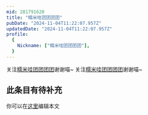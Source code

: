 ```yaml
---
mid: 281791620
title: "糯米哇团团团团"
pubDate: "2024-11-04T11:22:07.957Z"
updatedDate: "2024-11-04T11:22:07.957Z"
profile:
  {
    Nickname: ["糯米哇团团团团"],
  }
---
```


关注[糯米哇团团团团](https://space.bilibili.com/281791620)谢谢喵~ 关注[糯米哇团团团团](https://space.bilibili.com/281791620)谢谢喵~

## 此条目有待补充
你可以在[这里](https://github.com/Yuhanawa/VTuber.ICU-Content/edit/master/v/糯米哇团团团团/index.md)编辑本文
